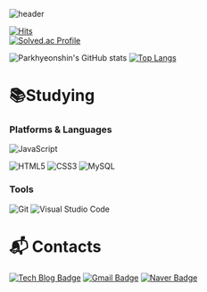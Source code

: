 <!--
**Parkhyeonshin/Parkhyeonshin** is a ✨ _special_ ✨ repository because its `README.md` (this file) appears on your GitHub profile.

Here are some ideas to get you started:

- 🔭 I’m currently working on ...
- 🌱 I’m currently learning ...
- 👯 I’m looking to collaborate on ...
- 🤔 I’m looking for help with ...
- 💬 Ask me about ...
- 📫 How to reach me: ...
- 😄 Pronouns: ...
- ⚡ Fun fact: ...
-->

![header](https://capsule-render.vercel.app/api?type=slice&color=timeGradient&height=200&section=header&text=HELLO👋&fontSize=75&animation=twinkling&fontColor=000000)


[![Hits](https://hits.seeyoufarm.com/api/count/incr/badge.svg?url=https%3A%2F%2Fgithub.com%2FParkhyeonshin&count_bg=%23FBFBFB&title_bg=%2371C5F9&icon=opsgenie.svg&icon_color=%23FFFFFF&title=hits&edge_flat=false)](https://hits.seeyoufarm.com)   
[![Solved.ac Profile](http://mazassumnida.wtf/api/v2/generate_badge?boj=sshi4n882)](https://solved.ac/sshi4n882/)
   
![Parkhyeonshin's GitHub stats](https://github-readme-stats.vercel.app/api?username=Parkhyeonshin&show_icons=true&theme=Gradient)
[![Top Langs](https://github-readme-stats.vercel.app/api/top-langs/?username=Parkhyeonshin&layout=compact)](https://github.com/Parkhyeonshin/github-readme-stats)

# 📚Studying
### Platforms & Languages
![JavaScript](https://img.shields.io/badge/JavaScript-F7DF1E.svg?&style=for-the-badge&logo=JavaScript&logoColor=white)

![HTML5](https://img.shields.io/badge/HTML5-E34F26.svg?&style=for-the-badge&logo=HTML5&logoColor=white)
![CSS3](https://img.shields.io/badge/CSS3-1572B6.svg?&style=for-the-badge&logo=CSS3&logoColor=white)
![MySQL](https://img.shields.io/badge/MySQL-4479A1.svg?&style=for-the-badge&logo=MySQL&logoColor=white)

### Tools
![Git](https://img.shields.io/badge/Git-F05032.svg?&style=for-the-badge&logo=Git&logoColor=white)
![Visual Studio Code](https://img.shields.io/badge/Visual%20Studio%20Code-007ACC.svg?&style=for-the-badge&logo=Visual%20Studio%20Code&logoColor=white)

 
# :mailbox_with_mail: Contacts
[![Tech Blog Badge](http://img.shields.io/badge/-Tech%20blog-black?style=flat-square&logo=github&link=https://sshin4882.tistory.com/)](https://sshin4882.tistory.com/)
[![Gmail Badge](https://img.shields.io/badge/Gmail-d14836?style=flat-square&logo=Gmail&logoColor=white&link=mailto:sshin4882@gmail.com)](mailto:sshin4882@gmail.com)
[![Naver Badge](https://img.shields.io/badge/Naver-03C75A?style=flat-square&logo=Naver&logoColor=white&link=mailto:sshin4882@naver.com)](mailto:sshin4882@naver.com)
